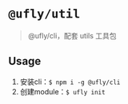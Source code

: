 # `@ufly/util`

> @ufly/cli，配套 utils 工具包

## Usage
1. 安装cli：`$ npm i -g @ufly/cli`
2. 创建module：`$ ufly init`
